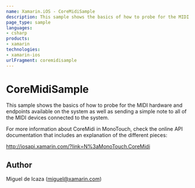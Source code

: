 ```yaml
---
name: Xamarin.iOS - CoreMidiSample
description: This sample shows the basics of how to probe for the MIDI hardware and endpoints available on the system as well as sending a simple note to all of...
page_type: sample
languages:
- csharp
products:
- xamarin
technologies:
- xamarin-ios
urlFragment: coremidisample
---
```

# CoreMidiSample

This sample shows the basics of how to probe for the MIDI hardware and
endpoints available on the system as well as sending a simple note to
all of the MIDI devices connected to the system.

For more information about CoreMidi in MonoTouch, check the online API
documentation that includes an explanation of the different pieces:

http://iosapi.xamarin.com/?link=N%3aMonoTouch.CoreMidi

## Author

Miguel de Icaza (miguel@xamarin.com)
